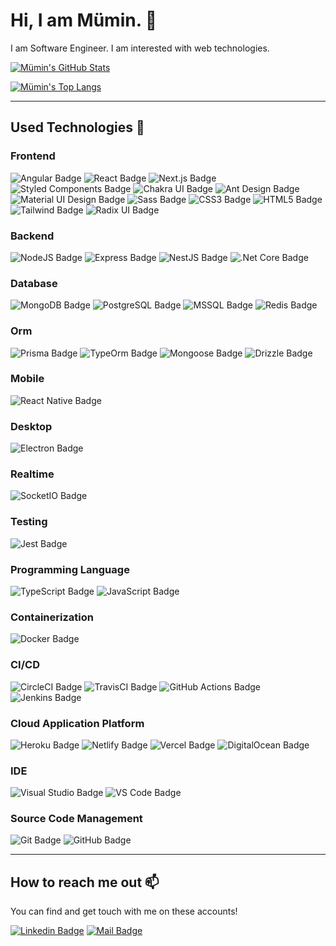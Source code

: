 # Hi, I am Mümin. 👋

I am Software Engineer. I am interested with web technologies.

[![Mümin's GitHub Stats](https://github-readme-stats.vercel.app/api?username=mumincelal&show_icons=true&include_all_commits=true&count_private=true&theme=radical)](https://github.com/mumincelal)

[![Mümin's Top Langs](https://github-readme-stats-axpwmfcg3.vercel.app/api/top-langs/?username=mumincelal&theme=radical&layout=compact)](https://github.com/mumincelal)

---

## Used Technologies 🧠

### Frontend

![Angular Badge](https://img.shields.io/badge/Angular-DD0031?style=flat-square&logo=Angular&logoColor=ffffff)
![React Badge](https://img.shields.io/badge/React-61DAFB?style=flat-square&logo=React&logoColor=000000)
![Next.js Badge](https://img.shields.io/badge/Next.js-000000?style=flat-square&logo=Next.js&logoColor=ffffff)
![Styled Components Badge](https://img.shields.io/badge/Styled%20Components-DB7093?style=flat-square&logo=styled-components&logoColor=ffffff)
![Chakra UI Badge](https://img.shields.io/badge/Chakra%20UI-319795?style=flat-square&logo=Chakra%20UI&logoColor=ffffff)
![Ant Design Badge](https://img.shields.io/badge/Ant%20Design-0170FE?style=flat-square&logo=Ant%20Design&logoColor=ffffff)
![Material UI Design Badge](https://img.shields.io/badge/MUI-007FFF?style=flat-square&logo=MUI&logoColor=ffffff)
![Sass Badge](https://img.shields.io/badge/Sass-CC6699?style=flat-square&logo=Sass&logoColor=ffffff)
![CSS3 Badge](https://img.shields.io/badge/CSS3-1572B6?style=flat-square&logo=CSS3&logoColor=ffffff)
![HTML5 Badge](https://img.shields.io/badge/HTML5-E34F26?style=flat-square&logo=HTML5&logoColor=ffffff)
![Tailwind Badge](https://img.shields.io/badge/Tailwind%20CSS-06B6D4?style=flat-square&logo=Tailwind%20CSS&logoColor=ffffff)
![Radix UI Badge](https://img.shields.io/badge/RadixUI-161618?style=flat-square&logo=radixui&logoColor=ffffff)


### Backend

![NodeJS Badge](https://img.shields.io/badge/NodeJS-339933?style=flat-square&logo=Node.js&logoColor=ffffff)
![Express Badge](https://img.shields.io/badge/Express-000000?style=flat-square&logo=Express&logoColor=ffffff)
![NestJS Badge](https://img.shields.io/badge/NestJS-E0234E?style=flat-square&logo=NestJS&logoColor=ffffff)
![.Net Core Badge](https://img.shields.io/badge/.Net%20Core-5C2D91?style=flat-square&logo=.NET&logoColor=ffffff)

### Database

![MongoDB Badge](https://img.shields.io/badge/MongoDB-47A248?style=flat-square&logo=MongoDB&logoColor=ffffff)
![PostgreSQL Badge](https://img.shields.io/badge/PostgreSQL-336791?style=flat-square&logo=PostgreSQL&logoColor=ffffff)
![MSSQL Badge](https://img.shields.io/badge/MSSQL-CC2927?style=flat-square&logo=Microsoft%20SQL%20Server&logoColor=ffffff)
![Redis Badge](https://img.shields.io/badge/Redis-DC382D?style=flat-square&logo=Redis&logoColor=ffffff)

### Orm

![Prisma Badge](https://img.shields.io/badge/Prisma-2D3748?style=flat-square&logo=Prisma&logoColor=ffffff)
![TypeOrm Badge](https://img.shields.io/badge/TypeORM-DC382D?style=flat-square&logo=TypeORM&logoColor=ffffff)
![Mongoose Badge](https://img.shields.io/badge/Mongoose-880000?style=flat-square&logo=MongoDB&logoColor=ffffff)
![Drizzle Badge](https://img.shields.io/badge/Drizzle-512BD4?style=flat-square&logo=Drizzle&logoColor=ffffff)

### Mobile

![React Native Badge](https://img.shields.io/badge/React%20Native-61DAFB?style=flat-square&logo=React&logoColor=000000)

### Desktop

![Electron Badge](https://img.shields.io/badge/Electron-47848F?style=flat-square&logo=Electron&logoColor=ffffff)

### Realtime

![SocketIO Badge](https://img.shields.io/badge/Socket.IO-010101?style=flat-square&logo=Socket.io&logoColor=ffffff)

### Testing

![Jest Badge](https://img.shields.io/badge/Jest-C21325?style=flat-square&logo=Jest&logoColor=ffffff)

### Programming Language

![TypeScript Badge](https://img.shields.io/badge/Typescript-3178C6?style=flat-square&logo=TypeScript&logoColor=ffffff)
![JavaScript Badge](https://img.shields.io/badge/JavaScript-F7DF1E?style=flat-square&logo=JavaScript&logoColor=222222)

### Containerization

![Docker Badge](https://img.shields.io/badge/Docker-2496ED?style=flat-square&logo=Docker&logoColor=ffffff)

### CI/CD

![CircleCI Badge](https://img.shields.io/badge/CircleCI-343434?style=flat-square&logo=CircleCI&logoColor=ffffff)
![TravisCI Badge](https://img.shields.io/badge/TravisCI-3EAAAF?style=flat-square&logo=Travis%20CI&logoColor=ffffff)
![GitHub Actions Badge](https://img.shields.io/badge/GitHub%20Actions-2088FF?style=flat-square&logo=GitHub%20Actions&logoColor=ffffff)
![Jenkins Badge](https://img.shields.io/badge/Jenkins-D24939?style=flat-square&logo=Jenkins&logoColor=ffffff)

### Cloud Application Platform

![Heroku Badge](https://img.shields.io/badge/Heroku-430098?style=flat-square&logo=Heroku&logoColor=ffffff)
![Netlify Badge](https://img.shields.io/badge/Netlify-00C7B7?style=flat-square&logo=Netlify&logoColor=ffffff)
![Vercel Badge](https://img.shields.io/badge/Vercel-000000?style=flat-square&logo=Vercel&logoColor=ffffff)
![DigitalOcean Badge](https://img.shields.io/badge/DigitalOcean-0080FF?style=flat-square&logo=DigitalOcean&logoColor=ffffff)

### IDE

![Visual Studio Badge](https://img.shields.io/badge/Visual%20Studio-5C2D91?style=flat-square&logo=Visual%20Studio&logoColor=ffffff)
![VS Code Badge](https://img.shields.io/badge/VS%20Code-007ACC?style=flat-square&logo=Visual%20Studio%20Code&logoColor=ffffff)

### Source Code Management

![Git Badge](https://img.shields.io/badge/Git-F05032?style=flat-square&logo=Git&logoColor=ffffff)
![GitHub Badge](https://img.shields.io/badge/GitHub-181717?style=flat-square&logo=GitHub&logoColor=ffffff)

---

## How to reach me out 📫

You can find and get touch with me on these accounts!

[![Linkedin Badge](https://img.shields.io/badge/mumincelal-follow%20on%20linkedin-blue?style=for-the-badge&logo=linkedin)](https://www.linkedin.com/in/mumin-celal-pinar-42547485/)
[![Mail Badge](https://img.shields.io/badge/mumincelalpinar@gmail.com-send%20email-blue?style=for-the-badge&logo=Gmail)](mailto:mumincelalpinar@gmail.com)

